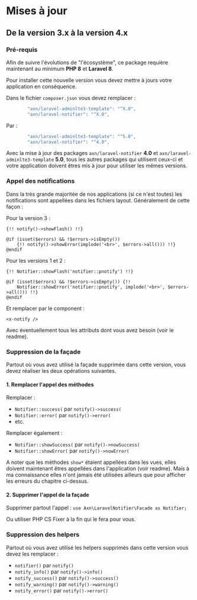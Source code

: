 Mises à jour
============

De la version 3.x à la version 4.x
-----------------------------------

### Pré-requis

Afin de suivre l'évolutions de "l'écosystème", ce package requière maintenant au minimum **PHP 8** et **Laravel 8**.

Pour installer cette nouvelle version vous devez mettre à jours votre application en conséquence.

Dans le fichier `composer.json` vous devez remplacer :

```js
        "axn/laravel-adminlte3-template": "^X.0",
        "axn/laravel-notifier": "^X.0",
```

Par :

```js
        "axn/laravel-adminlte3-template": "^5.0",
        "axn/laravel-notifier": "^4.0",
```

Avec la mise à jour des packages `axn/laravel-notifier` **4.0** et `axn/laravel-adminlte3-template` **5.0**, tous les autres packages qui utilisent ceux-ci et votre application doivent êtres mis à jour pour utiliser les mêmes versions.

### Appel des notifications

Dans la très grande majoritée de nos applications (si ce n'est toutes) les notifications sont appellées dans les fichiers layout. Généralement de cette façon :

Pour la version 3 :
```blade
{!! notify()->showFlash() !!}

@if (isset($errors) && !$errors->isEmpty())
    {!! notify()->showError(implode('<br>', $errors->all())) !!}
@endif
```

Pour les versions 1 et 2 :
```blade
{!! Notifier::showFlash('notifier::pnotify') !!}

@if (isset($errors) && !$errors->isEmpty()) {!!
    Notifier::showError('notifier::pnotify', implode('<br>', $errors->all())) !!}
@endif
```

Et remplacer par le component :

```blade
<x-notify />
```

Avec éventuellement tous les attributs dont vous avez besoin (voir le readme).

### Suppression de la façade

Partout où vous avez utilisé la façade supprimée dans cette version, vous devez réaliser les deux opérations suivantes.

#### 1. Remplacer l'appel des méthodes

Remplacer :

- `Notifier::success(` par `notify()->success(`
- `Notifier::error(` par `notify()->error(`
- etc.

Remplacer également :

- `Notifier::showSuccess(` par `notify()->nowSuccess(`
- `Notifier::showError(` par `notify()->nowError(`

A noter que les méthodes `show*` étaient appellées dans les vues, elles doivent maintenant êtres appellées dans l'application (voir readme). Mais à ma connaissance elles n'ont jamais été utilisées ailleurs que pour afficher les erreurs du chapitre ci-dessus.

#### 2. Supprimer l'appel de la façade

Supprimer partout l'appel : `use Axn\LaravelNotifier\Facade as Notifier;`

Ou utiliser PHP CS Fixer à la fin qui le fera pour vous.

### Suppression des helpers

Partout où vous avez utilisé les helpers supprimés dans cette version vous devez les remplacer :

  - `notifier()` par `notify()`
  - `notify_info()` par `notify()->info()`
  - `notify_success()` par `notify()->success()`
  - `notify_warning()` par `notify()->warning()`
  - `notify_error()` par `notify()->error()`
